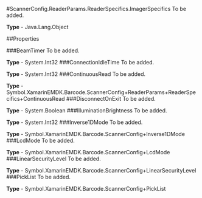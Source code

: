 #ScannerConfig.ReaderParams.ReaderSpecifics.ImagerSpecifics
To be added.

**Type** - Java.Lang.Object

##Properties

###BeamTimer
To be added.

**Type** - System.Int32
###ConnectionIdleTime
To be added.

**Type** - System.Int32
###ContinuousRead
To be added.

**Type** - Symbol.XamarinEMDK.Barcode.ScannerConfig+ReaderParams+ReaderSpecifics+ContinuousRead
###DisconnectOnExit
To be added.

**Type** - System.Boolean
###IlluminationBrightness
To be added.

**Type** - System.Int32
###Inverse1DMode
To be added.

**Type** - Symbol.XamarinEMDK.Barcode.ScannerConfig+Inverse1DMode
###LcdMode
To be added.

**Type** - Symbol.XamarinEMDK.Barcode.ScannerConfig+LcdMode
###LinearSecurityLevel
To be added.

**Type** - Symbol.XamarinEMDK.Barcode.ScannerConfig+LinearSecurityLevel
###PickList
To be added.

**Type** - Symbol.XamarinEMDK.Barcode.ScannerConfig+PickList


